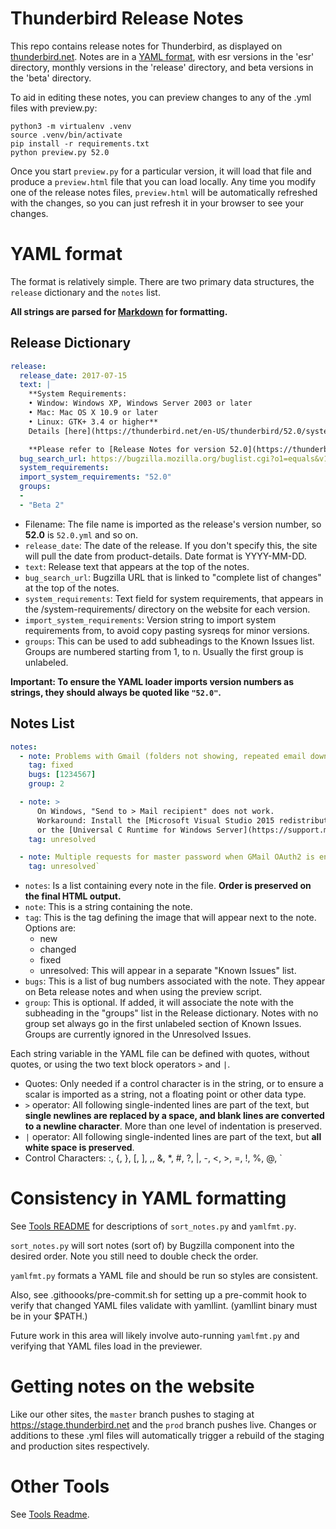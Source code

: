 # Thunderbird Release Notes

This repo contains release notes for Thunderbird, as displayed on [thunderbird.net](https://stage.thunderbird.net/en-US/thunderbird/releases/).
Notes are in a [YAML format](https://learnxinyminutes.com/docs/yaml/), with esr versions in the 'esr' directory, monthly versions in the
'release' directory, and beta versions in the 'beta' directory.

To aid in editing these notes, you can preview changes to any of the .yml files with preview.py:

```
python3 -m virtualenv .venv
source .venv/bin/activate
pip install -r requirements.txt
python preview.py 52.0
```
Once you start `preview.py` for a particular version, it will load that file and produce a `preview.html` file that you can load locally.
Any time you modify one of the release notes files, `preview.html` will be automatically refreshed with the changes, so you can just refresh
it in your browser to see your changes.

# YAML format

The format is relatively simple. There are two primary data structures, the `release` dictionary and the `notes` list.

**All strings are parsed for [Markdown](https://github.com/adam-p/markdown-here/wiki/Markdown-Cheatsheet) for formatting.**

## Release Dictionary

```YAML
release:
  release_date: 2017-07-15
  text: |
    **System Requirements:
    • Window: Windows XP, Windows Server 2003 or later
    • Mac: Mac OS X 10.9 or later
    • Linux: GTK+ 3.4 or higher**
    Details [here](https://thunderbird.net/en-US/thunderbird/52.0/system-requirements/).

    **Please refer to [Release Notes for version 52.0](https://thunderbird.net/en-US/thunderbird/52.0/releasenotes/) to see the list of improvements and fixed issues.**
  bug_search_url: https://bugzilla.mozilla.org/buglist.cgi?o1=equals&v1=54%2B&f1=cf_tracking_thunderbird_esr52&query_format=advanced&list_id=13634735
  system_requirements:
  import_system_requirements: "52.0"
  groups:
  -
  - "Beta 2"
```

* Filename: The file name is imported as the release's version number, so **52.0** is `52.0.yml` and so on.
* `release_date`: The date of the release. If you don't specify this, the site will pull the date from product-details. Date format is YYYY-MM-DD.
* `text`: Release text that appears at the top of the notes.
* `bug_search_url`: Bugzilla URL that is linked to "complete list of changes" at the top of the notes.
* `system_requirements`: Text field for system requirements, that appears in the /system-requirements/ directory on the website for each version.
* `import_system_requirements`: Version string to import system requirements from, to avoid copy pasting sysreqs for minor versions.
* `groups`: This can be used to add subheadings to the Known Issues list. Groups are numbered starting from 1, to n. Usually the first group is unlabeled.

**Important: To ensure the YAML loader imports version numbers as strings, they should always be quoted like `"52.0"`.**

## Notes List

```YAML
notes:
  - note: Problems with Gmail (folders not showing, repeated email download, etc.) introduced in version 52.2.0.
    tag: fixed
    bugs: [1234567]
    group: 2

  - note: >
      On Windows, "Send to > Mail recipient" does not work.
      Workaround: Install the [Microsoft Visual Studio 2015 redistributable runtime library](https://www.microsoft.com/en-us/download/details.aspx?id=53587)
      or the [Universal C Runtime for Windows Server](https://support.microsoft.com/en-us/help/2999226/update-for-universal-c-runtime-in-windows).
    tag: unresolved

  - note: Multiple requests for master password when GMail OAuth2 is enabled.
    tag: unresolved`
```
* `notes`: Is a list containing every note in the file. **Order is preserved on the final HTML output.**
* `note`: This is a string containing the note.
* `tag`: This is the tag defining the image that will appear next to the note. Options are:
    * new
    * changed
    * fixed
    * unresolved: This will appear in a separate "Known Issues" list.
* `bugs`: This is a list of bug numbers associated with the note. They appear on Beta release notes and when using the preview script.
* `group`: This is optional. If added, it will associate the note with the subheading in the "groups" list in the Release dictionary. Notes with no group set always go in the first unlabeled section of Known Issues. Groups are currently ignored in the Unresolved Issues.

Each string variable in the YAML file can be defined with quotes, without quotes, or using the two text block operators `>` and `|`.
* Quotes: Only needed if a control character is in the string, or to ensure a scalar is imported as a string, not a floating point or other data type.
* `>` operator: All following single-indented lines are part of the text, but **single newlines are replaced by a space, and blank lines are converted to a newline character**. More than one level of indentation is preserved.
* `|` operator: All following single-indented lines are part of the text, but **all white space is preserved**.
* Control Characters: :, {, }, [, ], ,, &, *, #, ?, |, -, <, >, =, !, %, @, `

# Consistency in YAML formatting

See [Tools README](tools/README.md) for descriptions of `sort_notes.py` and `yamlfmt.py`.

`sort_notes.py` will sort notes (sort of) by Bugzilla component into the desired order. Note
you still need to double check the order.

`yamlfmt.py` formats a YAML file and should be run so styles are consistent.

Also, see .githoooks/pre-commit.sh for setting up a pre-commit hook to verify that
changed YAML files validate with yamllint. (yamllint binary must be in your $PATH.)

Future work in this area will likely involve auto-running `yamlfmt.py` and verifying
that YAML files load in the previewer.

# Getting notes on the website

Like our other sites, the `master` branch pushes to staging at https://stage.thunderbird.net and the `prod` branch pushes live.
Changes or additions to these .yml files will automatically trigger a rebuild of the staging and production sites respectively.

# Other Tools

See [Tools Readme](tools/README.md).
